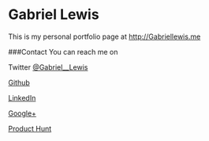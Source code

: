 # Gabriel Lewis

This is my personal portfolio page at http://Gabriellewis.me

###Contact 
You can reach me on 

Twitter [@Gabriel__Lewis](https://www.twitter.com/gabriel__lewis)

[Github](https://www.github.com/gabriel-lewis)

[LinkedIn](https://www.linkedin.com/in/gabriellewis1)

[Google+](https://plus.google.com/u/1/+GabrielLewis1)

[Product Hunt](https://www.producthunt.com/@gabriel__lewis)
